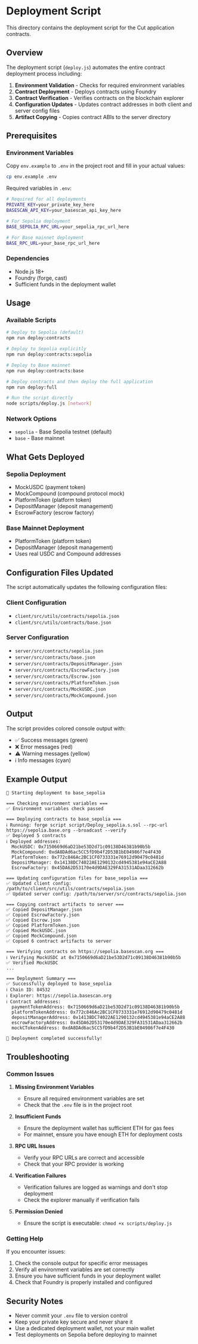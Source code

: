 # Deployment Script

This directory contains the deployment script for the Cut application contracts.

## Overview

The deployment script (`deploy.js`) automates the entire contract deployment process including:

1. **Environment Validation** - Checks for required environment variables
2. **Contract Deployment** - Deploys contracts using Foundry
3. **Contract Verification** - Verifies contracts on the blockchain explorer
4. **Configuration Updates** - Updates contract addresses in both client and server config files
5. **Artifact Copying** - Copies contract ABIs to the server directory

## Prerequisites

### Environment Variables

Copy `env.example` to `.env` in the project root and fill in your actual values:

```bash
cp env.example .env
```

Required variables in `.env`:

```bash
# Required for all deployments
PRIVATE_KEY=your_private_key_here
BASESCAN_API_KEY=your_basescan_api_key_here

# For Sepolia deployment
BASE_SEPOLIA_RPC_URL=your_sepolia_rpc_url_here

# For Base mainnet deployment
BASE_RPC_URL=your_base_rpc_url_here
```

### Dependencies

- Node.js 18+
- Foundry (forge, cast)
- Sufficient funds in the deployment wallet

## Usage

### Available Scripts

```bash
# Deploy to Sepolia (default)
npm run deploy:contracts

# Deploy to Sepolia explicitly
npm run deploy:contracts:sepolia

# Deploy to Base mainnet
npm run deploy:contracts:base

# Deploy contracts and then deploy the full application
npm run deploy:full

# Run the script directly
node scripts/deploy.js [network]
```

### Network Options

- `sepolia` - Base Sepolia testnet (default)
- `base` - Base mainnet

## What Gets Deployed

### Sepolia Deployment

- MockUSDC (payment token)
- MockCompound (compound protocol mock)
- PlatformToken (platform token)
- DepositManager (deposit management)
- EscrowFactory (escrow factory)

### Base Mainnet Deployment

- PlatformToken (platform token)
- DepositManager (deposit management)
- Uses real USDC and Compound addresses

## Configuration Files Updated

The script automatically updates the following configuration files:

### Client Configuration

- `client/src/utils/contracts/sepolia.json`
- `client/src/utils/contracts/base.json`

### Server Configuration

- `server/src/contracts/sepolia.json`
- `server/src/contracts/base.json`
- `server/src/contracts/DepositManager.json`
- `server/src/contracts/EscrowFactory.json`
- `server/src/contracts/Escrow.json`
- `server/src/contracts/PlatformToken.json`
- `server/src/contracts/MockUSDC.json`
- `server/src/contracts/MockCompound.json`

## Output

The script provides colored console output with:

- ✅ Success messages (green)
- ❌ Error messages (red)
- ⚠️ Warning messages (yellow)
- ℹ️ Info messages (cyan)

## Example Output

```
🚀 Starting deployment to base_sepolia

=== Checking environment variables ===
✅ Environment variables check passed

=== Deploying contracts to base_sepolia ===
ℹ️ Running: forge script script/Deploy_sepolia.s.sol --rpc-url https://sepolia.base.org --broadcast --verify
✅ Deployed 5 contracts
ℹ️ Deployed addresses:
  MockUSDC: 0x7150669d6aD21be53D2d71c09138D46381b90b5b
  MockCompound: 0xdA8DAd6ac5CC5fD9b4f2D53B1bE04986f7e4F430
  PlatformToken: 0x772c846Ac2BC1CF0733331e76912d90479c0481d
  DepositManager: 0x14138DC74022AE1290132cd4945381e94aCE2A88
  EscrowFactory: 0x45DA62D53170e4d9DAE329FA31531ADaa312662b

=== Updating configuration files for base_sepolia ===
✅ Updated client config: /path/to/client/src/utils/contracts/sepolia.json
✅ Updated server config: /path/to/server/src/contracts/sepolia.json

=== Copying contract artifacts to server ===
✅ Copied DepositManager.json
✅ Copied EscrowFactory.json
✅ Copied Escrow.json
✅ Copied PlatformToken.json
✅ Copied MockUSDC.json
✅ Copied MockCompound.json
✅ Copied 6 contract artifacts to server

=== Verifying contracts on https://sepolia.basescan.org ===
ℹ️ Verifying MockUSDC at 0x7150669d6aD21be53D2d71c09138D46381b90b5b
✅ Verified MockUSDC
...

=== Deployment Summary ===
✅ Successfully deployed to base_sepolia
ℹ️ Chain ID: 84532
ℹ️ Explorer: https://sepolia.basescan.org
ℹ️ Contract addresses:
  paymentTokenAddress: 0x7150669d6aD21be53D2d71c09138D46381b90b5b
  platformTokenAddress: 0x772c846Ac2BC1CF0733331e76912d90479c0481d
  depositManagerAddress: 0x14138DC74022AE1290132cd4945381e94aCE2A88
  escrowFactoryAddress: 0x45DA62D53170e4d9DAE329FA31531ADaa312662b
  mockCTokenAddress: 0xdA8DAd6ac5CC5fD9b4f2D53B1bE04986f7e4F430

🎉 Deployment completed successfully!
```

## Troubleshooting

### Common Issues

1. **Missing Environment Variables**

   - Ensure all required environment variables are set
   - Check that the `.env` file is in the project root

2. **Insufficient Funds**

   - Ensure the deployment wallet has sufficient ETH for gas fees
   - For mainnet, ensure you have enough ETH for deployment costs

3. **RPC URL Issues**

   - Verify your RPC URLs are correct and accessible
   - Check that your RPC provider is working

4. **Verification Failures**

   - Verification failures are logged as warnings and don't stop deployment
   - Check the explorer manually if verification fails

5. **Permission Denied**
   - Ensure the script is executable: `chmod +x scripts/deploy.js`

### Getting Help

If you encounter issues:

1. Check the console output for specific error messages
2. Verify all environment variables are set correctly
3. Ensure you have sufficient funds in your deployment wallet
4. Check that Foundry is properly installed and configured

## Security Notes

- Never commit your `.env` file to version control
- Keep your private key secure and never share it
- Use a dedicated deployment wallet, not your main wallet
- Test deployments on Sepolia before deploying to mainnet

